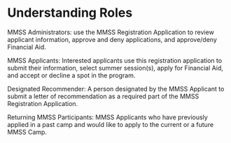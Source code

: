 # Understanding Roles

MMSS Administrators: use the MMSS Registration Application to review applicant information, approve and deny applications, and approve/deny Financial Aid.

MMSS Applicants: Interested applicants use this registration application to submit their information, select summer session(s), apply for Financial Aid, and accept or decline a spot in the program.

Designated Recommender: A person designated by the MMSS Applicant to submit a letter of recommendation as a required part of the MMSS Registration Application.

Returning MMSS Participants: MMSS Applicants who have previously applied in a past camp and would like to apply to the current or a future MMSS Camp.

